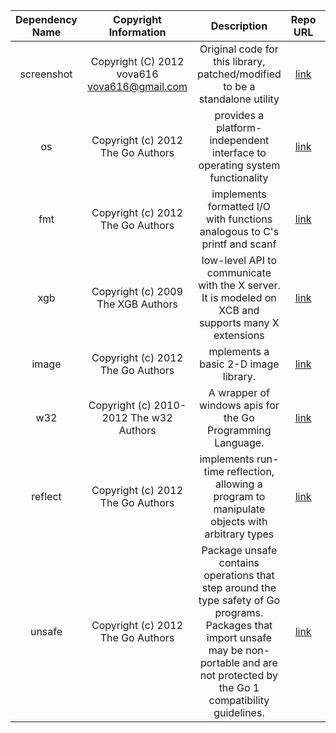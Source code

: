 
| Dependency Name | Copyright Information | Description |	Repo URL | License Type	| License URL |
|:---------------:|:---------------------:|:-----------------------:|:--------:|:------------:|:-----------:|
| screenshot | Copyright (C) 2012 vova616 <vova616@gmail.com> | Original code for this library, patched/modified to be a standalone utility| [link](https://github.com/vova616/screenshot) | MIT          | [link](https://github.com/vova616/screenshot/blob/master/LICENSE) |
| os         | Copyright (c) 2012 The Go Authors              | provides a platform-independent interface to operating system functionality| [link](https://golang.org/pkg/os/)| BSD Styled   | [link](https://golang.org/LICENSE)|
| fmt        | Copyright (c) 2012 The Go Authors              | implements formatted I/O with functions analogous to C's printf and scanf| [link](https://golang.org/pkg/fmt/) | BSD Styled   | [link](https://golang.org/LICENSE)|
| xgb        | Copyright (c) 2009 The XGB Authors             | low-level API to communicate with the X server. It is modeled on XCB and supports many X extensions | [link](https://github.com/BurntSushi/xgb) | BSD 3 clause | [link](https://github.com/BurntSushi/xgb/blob/master/LICENSE) |
| image      | Copyright (c) 2012 The Go Authors              | mplements a basic 2-D image library.|[link](https://golang.org/pkg/image/)         | BSD Styled   | [link](https://golang.org/LICENSE)|
| w32        | Copyright (c) 2010-2012 The w32 Authors        | A wrapper of windows apis for the Go Programming Language.| [link](https://github.com/AllenDang/w32)      | BSD 3 clause |[link](https://github.com/AllenDang/w32/blob/master/LICENSE)      |
| reflect    | Copyright (c) 2012 The Go Authors              | implements run-time reflection, allowing a program to manipulate objects with arbitrary types| [link](http://golang.org/pkg/reflect/)        | BSD Styled   | [link](https://golang.org/LICENSE)|
| unsafe     | Copyright (c) 2012 The Go Authors              | Package unsafe contains operations that step around the type safety of Go programs. Packages that import unsafe may be non-portable and are not protected by the Go 1 compatibility guidelines. | [link](http://golang.org/pkg/unsafe/)         | BSD Styled   | [link](https://golang.org/LICENSE)                                |
